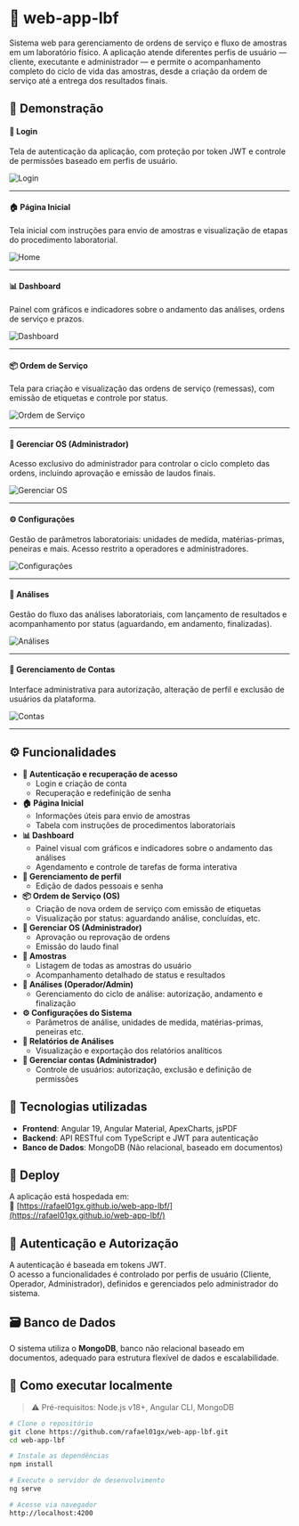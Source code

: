 # 🧪 web-app-lbf

Sistema web para gerenciamento de ordens de serviço e fluxo de amostras em um laboratório físico. A aplicação atende diferentes perfis de usuário — cliente, executante e administrador — e permite o acompanhamento completo do ciclo de vida das amostras, desde a criação da ordem de serviço até a entrega dos resultados finais.

## 📸 Demonstração

#### 🔐 Login  
Tela de autenticação da aplicação, com proteção por token JWT e controle de permissões baseado em perfis de usuário.

![Login](img/desc/Login.jpg)

---

#### 🏠 Página Inicial  
Tela inicial com instruções para envio de amostras e visualização de etapas do procedimento laboratorial.

![Home](img/desc/Home.jpg)

---

#### 📊 Dashboard  
Painel com gráficos e indicadores sobre o andamento das análises, ordens de serviço e prazos.

![Dashboard](img/desc/DashBoard.jpg)

---

#### 📦 Ordem de Serviço  
Tela para criação e visualização das ordens de serviço (remessas), com emissão de etiquetas e controle por status.

![Ordem de Serviço](img/desc/Ordems%20de%20Serviço.jpg)

---

#### 🧾 Gerenciar OS (Administrador)  
Acesso exclusivo do administrador para controlar o ciclo completo das ordens, incluindo aprovação e emissão de laudos finais.

![Gerenciar OS](img/desc/GerenciarOs.jpg)

---

#### ⚙️ Configurações  
Gestão de parâmetros laboratoriais: unidades de medida, matérias-primas, peneiras e mais. Acesso restrito a operadores e administradores.

![Configurações](img/desc/Configurações.jpg)

---

#### 🧪 Análises  
Gestão do fluxo das análises laboratoriais, com lançamento de resultados e acompanhamento por status (aguardando, em andamento, finalizadas).

![Análises](img/desc/Análises.jpg)

---

#### 👥 Gerenciamento de Contas  
Interface administrativa para autorização, alteração de perfil e exclusão de usuários da plataforma.

![Contas](img/desc/Contas.jpg)

---

## ⚙️ Funcionalidades

- **🔐 Autenticação e recuperação de acesso**
  - Login e criação de conta
  - Recuperação e redefinição de senha
- **🏠 Página Inicial**
  - Informações úteis para envio de amostras
  - Tabela com instruções de procedimentos laboratoriais
- **📊 Dashboard**
  - Painel visual com gráficos e indicadores sobre o andamento das análises
  - Agendamento e controle de tarefas de forma interativa
- **👤 Gerenciamento de perfil**
  - Edição de dados pessoais e senha
- **📦 Ordem de Serviço (OS)**
  - Criação de nova ordem de serviço com emissão de etiquetas
  - Visualização por status: aguardando análise, concluídas, etc.
- **🧾 Gerenciar OS (Administrador)**
  - Aprovação ou reprovação de ordens
  - Emissão do laudo final
- **🧪 Amostras**
  - Listagem de todas as amostras do usuário
  - Acompanhamento detalhado de status e resultados
- **🧬 Análises (Operador/Admin)**
  - Gerenciamento do ciclo de análise: autorização, andamento e finalização
- **⚙️ Configurações do Sistema**
  - Parâmetros de análise, unidades de medida, matérias-primas, peneiras etc.
- **📄 Relatórios de Análises**
  - Visualização e exportação dos relatórios analíticos
- **👥 Gerenciar contas (Administrador)**
  - Controle de usuários: autorização, exclusão e definição de permissões

## 🧰 Tecnologias utilizadas

- **Frontend**: Angular 19, Angular Material, ApexCharts, jsPDF
- **Backend**: API RESTful com TypeScript e JWT para autenticação
- **Banco de Dados**: MongoDB (Não relacional, baseado em documentos)

## 🚀 Deploy

A aplicação está hospedada em:  
🔗 [https://rafael01gx.github.io/web-app-lbf/](https://rafael01gx.github.io/web-app-lbf/)

## 🔐 Autenticação e Autorização

A autenticação é baseada em tokens JWT.  
O acesso a funcionalidades é controlado por perfis de usuário (Cliente, Operador, Administrador), definidos e gerenciados pelo administrador do sistema.

## 🗃️ Banco de Dados

O sistema utiliza o **MongoDB**, banco não relacional baseado em documentos, adequado para estrutura flexível de dados e escalabilidade.

## 🧪 Como executar localmente

> ⚠️ Pré-requisitos: Node.js v18+, Angular CLI, MongoDB

```bash
# Clone o repositório
git clone https://github.com/rafael01gx/web-app-lbf.git
cd web-app-lbf

# Instale as dependências
npm install

# Execute o servidor de desenvolvimento
ng serve

# Acesse via navegador
http://localhost:4200
